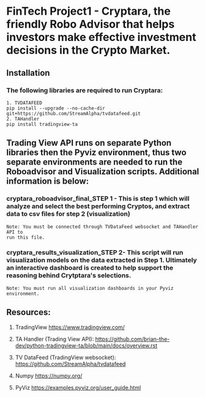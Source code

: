 # FinTech Project1 - Cryptara, the friendly Robo Advisor that helps investors make effective investment decisions in the Crypto Market.

## Installation
### The following libraries are required to run Cryptara:
    1. TVDATAFEED
    pip install --upgrade --no-cache-dir git+https://github.com/StreamAlpha/tvdatafeed.git
    2. TAHandler
    pip install tradingview-ta
    
## Trading View API runs on separate Python libraries then the Pyviz environment, thus two separate environments are needed to run the Roboadvisor and Visualization scripts. Additional information is below:

### cryptara_roboadvisor_final_STEP 1 - This is step 1 which will analyze and select the best performing Cryptos, and extract data to csv files for step 2 (visualization)
    Note: You must be connected through TVDataFeed websocket and TAHandler API to 
    run this file.
### cryptara_results_visualization_STEP 2- This script will run visualization models on the data extracted in Step 1. Ultimately an interactive dashboard is created to help support the reasoning behind Crytptara's selections.  
    Note: You must run all visualization dashboards in your Pyviz environment.
 
## Resources:
1. TradingView
https://www.tradingview.com/

2. TA Handler (Trading View API):
https://github.com/brian-the-dev/python-tradingview-ta/blob/main/docs/overview.rst

3. TV DataFeed (TradingView websocket):
https://github.com/StreamAlpha/tvdatafeed

4. Numpy
https://numpy.org/

5. PyViz
https://examples.pyviz.org/user_guide.html

    
 
    